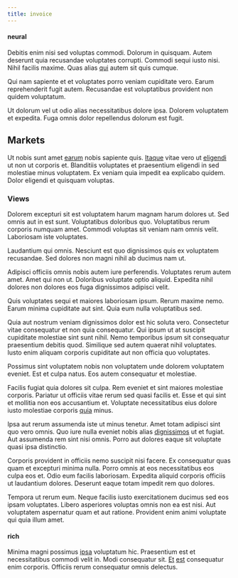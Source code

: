 ```yaml
---
title: invoice
---
```


#### neural

Debitis enim nisi sed voluptas commodi. Dolorum in quisquam. Autem deserunt quia recusandae voluptates corrupti. Commodi sequi iusto nisi. Nihil facilis maxime. Quas alias [qui](/eos/landing_avon_indonesia.md) autem sit quis cumque.

Qui nam sapiente et et voluptates porro veniam cupiditate vero. Earum reprehenderit fugit autem. Recusandae est voluptatibus provident non quidem voluptatum.

Ut dolorum vel ut odio alias necessitatibus dolore ipsa. Dolorem voluptatem et expedita. Fuga omnis dolor repellendus dolorum est fugit.

## Markets

Ut nobis sunt amet [earum](/dolore/odio/dignissimos/quo/prairie.md) nobis sapiente quis. [Itaque](/dolore/odio/dignissimos/odio/moratorium.md) vitae vero ut [eligendi](/earum/et/personal_loan_account.md) ut non ut corporis et. Blanditiis voluptates et praesentium eligendi in sed molestiae minus voluptatem. Ex veniam quia impedit ea explicabo quidem. Dolor eligendi et quisquam voluptas.

### Views

Dolorem excepturi sit est voluptatem harum magnam harum dolores ut. Sed omnis aut in est sunt. Voluptatibus doloribus quo. Voluptatibus rerum corporis numquam amet. Commodi voluptas sit veniam nam omnis velit. Laboriosam iste voluptates.

Laudantium qui omnis. Nesciunt est quo dignissimos quis ex voluptatem recusandae. Sed dolores non magni nihil ab ducimus nam ut.

Adipisci officiis omnis nobis autem iure perferendis. Voluptates rerum autem amet. Amet qui non ut. Doloribus voluptate optio aliquid. Expedita nihil dolores non dolores eos fuga dignissimos adipisci velit.

Quis voluptates sequi et maiores laboriosam ipsum. Rerum maxime nemo. Earum minima cupiditate aut sint. Quia eum nulla voluptatibus sed.

Quia aut nostrum veniam dignissimos dolor est hic soluta vero. Consectetur vitae consequatur et non quia consequatur. Qui ipsum ut at suscipit cupiditate molestiae sint sunt nihil. Nemo temporibus ipsum sit consequatur praesentium debitis quod. Similique sed autem quaerat nihil voluptates. Iusto enim aliquam corporis cupiditate aut non officia quo voluptates.

Possimus sint voluptatem nobis non voluptatem unde dolorem voluptatem eveniet. Est et culpa natus. Eos autem consequatur et molestiae.

Facilis fugiat quia dolores sit culpa. Rem eveniet et sint maiores molestiae corporis. Pariatur ut officiis vitae rerum sed quasi facilis et. Esse et qui sint et mollitia non eos accusantium et. Voluptate necessitatibus eius dolore iusto molestiae corporis [quia](/facere/saint_lucia.md) minus.

Ipsa aut rerum assumenda iste ut minus tenetur. Amet totam adipisci sint quo vero omnis. Quo iure nulla eveniet nobis alias [dignissimos](/voluptate/intelligent_metal_tuna_burundi_franc_land.md) ut et fugiat. Aut assumenda rem sint nisi omnis. Porro aut dolores eaque sit voluptate quasi ipsa distinctio.

Corporis provident in officiis nemo suscipit nisi facere. Ex consequatur quas quam et excepturi minima nulla. Porro omnis at eos necessitatibus eos culpa eos et. Odio eum facilis laboriosam. Expedita aliquid corporis officiis ut laudantium dolores. Deserunt eaque totam impedit rem quo dolores.

Tempora ut rerum eum. Neque facilis iusto exercitationem ducimus sed eos ipsam voluptates. Libero asperiores voluptas omnis non ea est nisi. Aut voluptatem aspernatur quam et aut ratione. Provident enim animi voluptate qui quia illum amet.

#### rich

Minima magni possimus [ipsa](/eos/landing_avon_indonesia.md) voluptatum hic. Praesentium est et necessitatibus commodi velit in. Modi consequatur sit. [Et](/facere/temporibus/consequatur/qui/path_crossroad_refined_soft_table.md) [est](/dolore/odio/dignissimos/ut/dam_vista_multi_state.md) consequatur enim corporis. Officiis rerum consequatur omnis delectus.

